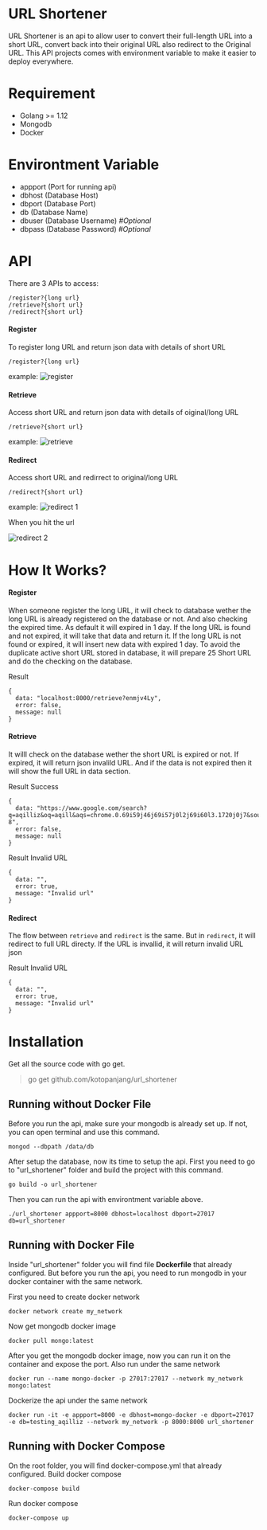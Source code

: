 # URL Shortener

URL Shortener is an api to allow user to convert their full-length URL into a short URL, convert back into their original URL also redirect to the Original URL.
This API projects comes with environment variable to make it easier to deploy everywhere.

# Requirement
- Golang >= 1.12
- Mongodb
- Docker

# Environtment Variable
- appport (Port for running api)
- dbhost (Database Host)
- dbport (Database Port)
- db (Database Name)
- dbuser (Database Username) *#Optional*
- dbpass (Database Password) *#Optional*

# API
There are 3 APIs to access:
```
/register?{long url}
/retrieve?{short url}
/redirect?{short url}
```
#### Register
To register long URL and return json data with details of short URL
```
/register?{long url}
```
example:
![register](https://github.com/kotopanjang/url_shortener/blob/master/resources/register%201.png)

#### Retrieve
Access short URL and return json data with details of oiginal/long URL
```
/retrieve?{short url}
```
example:
![retrieve](https://github.com/kotopanjang/url_shortener/blob/master/resources/retrieve%201.png)


#### Redirect
Access short URL and redirrect to original/long URL
```
/redirect?{short url}
```
example:
![redirect 1](https://github.com/kotopanjang/url_shortener/blob/master/resources/redirect%201.png)


When you hit the url


![redirect 2](https://github.com/kotopanjang/url_shortener/blob/master/resources/redirect%20result%201.png)

# How It Works?
#### Register
When someone register the long URL, it will check to database wether the long URL is already registered on the database or not. And also checking the expired time. As default it will expired in 1 day.
If the long URL is found and not expired, it will take that data and return it.
If the long URL is not found or expired, it will insert new data with expired 1 day.
To avoid the duplicate active short URL stored in database, it will prepare 25 Short URL and do the checking on the database.

Result
```
{
  data: "localhost:8000/retrieve?enmjv4Ly",
  error: false,
  message: null
}
```

#### Retrieve
It willl check on the database wether the short URL is expired or not. If expired, it will return json invalild URL. And if the data is not expired then it will show the full URL in data section.

Result Success
```
{
  data: "https://www.google.com/search?q=aqilliz&oq=aqill&aqs=chrome.0.69i59j46j69i57j0l2j69i60l3.1720j0j7&sourceid=chrome&ie=UTF-8",
  error: false,
  message: null
}
```
Result Invalid URL
```
{
  data: "",
  error: true,
  message: "Invalid url"
}
```

#### Redirect
The flow between `retrieve` and `redirect` is the same. But in `redirect`, it will redirect to full URL directy. If the URL is invallid, it will return invalid URL json

Result Invalid URL
```
{
  data: "",
  error: true,
  message: "Invalid url"
}
```

# Installation
Get all the source code with go get.
> go get github.com/kotopanjang/url_shortener


## Running without Docker File
Before you run the api, make sure your mongodb is already set up. If not, you can open terminal and use this command.
```
mongod --dbpath /data/db
```

After setup the database, now its time to setup the api. First you need to go to "url_shortener" folder and build the project with this command.
```
go build -o url_shortener
```

Then you can run the api with environtment variable above.
```
./url_shortener appport=8000 dbhost=localhost dbport=27017 db=url_shortener 
```

## Running with Docker File
Inside "url_shortener" folder you will find file **Dockerfile** that already configured. But before you run the api, you need to run mongodb in your docker container with the same network.

First you need to create docker network
```
docker network create my_network
```

Now get mongodb docker image
```
docker pull mongo:latest
```

After you get the mongodb docker image, now you can run it on the container and expose the port. 
Also run under the same network  
```
docker run --name mongo-docker -p 27017:27017 --network my_network mongo:latest
```

Dockerize the api under the same network
```
docker run -it -e appport=8000 -e dbhost=mongo-docker -e dbport=27017 -e db=testing_aqilliz --network my_network -p 8000:8000 url_shortener
```

## Running with Docker Compose
On the root folder, you will find docker-compose.yml that already configured.
Build docker compose
```
docker-compose build
```
Run docker compose
```
docker-compose up
```
